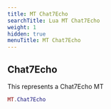 ```yaml
---
title: MT Chat7Echo
searchTitle: Lua MT Chat7Echo
weight: 1
hidden: true
menuTitle: MT Chat7Echo
---
```

## Chat7Echo

This represents a Chat7Echo MT
```lua
MT.Chat7Echo
```